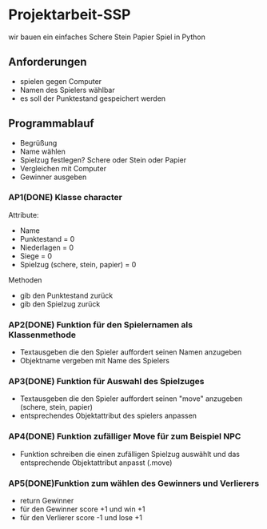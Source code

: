 # Projektarbeit-SSP
wir bauen ein einfaches Schere Stein Papier Spiel in Python

## Anforderungen


- spielen gegen Computer
- Namen des Spielers wählbar
- es soll der Punktestand gespeichert werden

## Programmablauf

- Begrüßung
- Name wählen
- Spielzug festlegen? Schere oder Stein oder Papier
- Vergleichen mit Computer 
- Gewinner ausgeben




### AP1(**DONE**) Klasse character

Attribute:

- Name
- Punktestand = 0
- Niederlagen = 0
- Siege = 0
- Spielzug (schere, stein, papier) = 0

Methoden
- gib den Punktestand zurück
- gib den Spielzug zurück



### AP2(**DONE**) Funktion für den Spielernamen als Klassenmethode

- Textausgeben die den Spieler auffordert seinen Namen anzugeben
- Objektname vergeben mit Name des Spielers


### AP3(**DONE**) Funktion für Auswahl des Spielzuges

- Textausgeben die den Spieler auffordert seinen "move" anzugeben (schere, stein, papier)
- entsprechendes Objektattribut des spielers anpassen


### AP4(**DONE**) Funktion zufälliger Move für zum Beispiel NPC 

- Funktion schreiben die einen zufälligen Spielzug auswählt und das entsprechende Objektattribut anpasst (.move)


### AP5(**DONE**)Funktion zum wählen des Gewinners und Verlierers

- return Gewinner
- für den Gewinner score +1 und win +1
- für den Verlierer score -1 und lose +1

